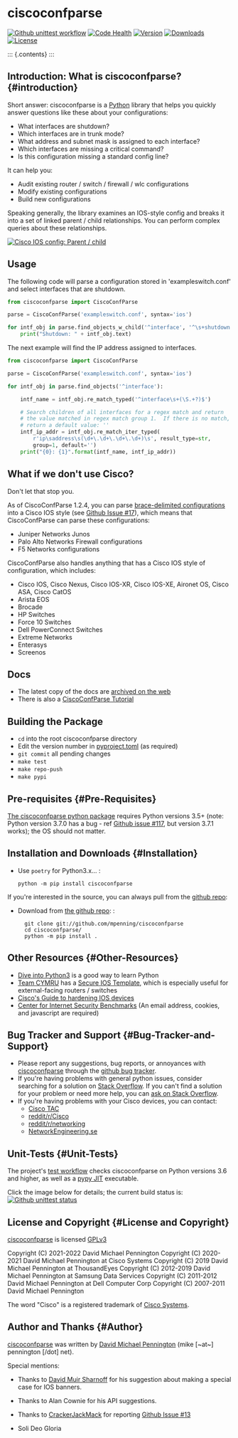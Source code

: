 ciscoconfparse
==============

[![Github unittest workflow][4]][5] [![Code Health][37]][38] [![Version][2]][3] [![Downloads][6]][7] [![License][8]][9]

::: {.contents}
:::

Introduction: What is ciscoconfparse? {#introduction}
-------------------------------------

Short answer: ciscoconfparse is a [Python][10] library
that helps you quickly answer questions like these about your
configurations:

- What interfaces are shutdown?
- Which interfaces are in trunk mode?
- What address and subnet mask is assigned to each interface?
- Which interfaces are missing a critical command?
- Is this configuration missing a standard config line?

It can help you:

- Audit existing router / switch / firewall / wlc configurations
- Modify existing configurations
- Build new configurations

Speaking generally, the library examines an IOS-style config and breaks
it into a set of linked parent / child relationships. You can perform
complex queries about these relationships.

[![Cisco IOS config: Parent / child][11]][11]

Usage
-----

The following code will parse a configuration stored in
\'exampleswitch.conf\' and select interfaces that are shutdown.

```python
from ciscoconfparse import CiscoConfParse

parse = CiscoConfParse('exampleswitch.conf', syntax='ios')

for intf_obj in parse.find_objects_w_child('^interface', '^\s+shutdown'):
    print("Shutdown: " + intf_obj.text)
```

The next example will find the IP address assigned to interfaces.

```python
from ciscoconfparse import CiscoConfParse

parse = CiscoConfParse('exampleswitch.conf', syntax='ios')

for intf_obj in parse.find_objects('^interface'):

    intf_name = intf_obj.re_match_typed('^interface\s+(\S.+?)$')

    # Search children of all interfaces for a regex match and return
    # the value matched in regex match group 1.  If there is no match,
    # return a default value: ''
    intf_ip_addr = intf_obj.re_match_iter_typed(
        r'ip\saddress\s(\d+\.\d+\.\d+\.\d+)\s', result_type=str,
        group=1, default='')
    print("{0}: {1}".format(intf_name, intf_ip_addr))
```

What if we don\'t use Cisco?
----------------------------

Don\'t let that stop you.

As of CiscoConfParse 1.2.4, you can parse [brace-delimited configurations][13] into a Cisco IOS style (see [Github Issue \#17][14]), which means that CiscoConfParse can parse these configurations:

- Juniper Networks Junos
- Palo Alto Networks Firewall configurations
- F5 Networks configurations

CiscoConfParse also handles anything that has a Cisco IOS style of configuration, which includes:

- Cisco IOS, Cisco Nexus, Cisco IOS-XR, Cisco IOS-XE, Aironet OS, Cisco ASA, Cisco CatOS
- Arista EOS
- Brocade
- HP Switches
- Force 10 Switches
- Dell PowerConnect Switches
- Extreme Networks
- Enterasys
- Screenos

Docs
----

- The latest copy of the docs are [archived on the web][15]
- There is also a [CiscoConfParse Tutorial][16]

Building the Package
--------------------

-   `cd` into the root ciscoconfparse directory
-   Edit the version number in [pyproject.toml][12] (as required)
-   `git commit` all pending changes
-   `make test`
-   `make repo-push`
-   `make pypi`

Pre-requisites {#Pre-Requisites}
--------------

[The ciscoconfparse python package][3] requires Python versions 3.5+ (note: Python version 3.7.0 has a bug - ref [Github issue \#117][18], but version 3.7.1 works); the OS should not matter.

Installation and Downloads {#Installation}
--------------------------

-   Use `poetry` for Python3.x\... :

        python -m pip install ciscoconfparse

If you\'re interested in the source, you can always pull from the [github repo][17]:

- Download from [the github repo][17]: :

        git clone git://github.com/mpenning/ciscoconfparse
        cd ciscoconfparse/
        python -m pip install .

Other Resources {#Other-Resources}
---------------

- [Dive into Python3](http://www.diveintopython3.net/) is a good way to learn Python
- [Team CYMRU][30] has a [Secure IOS Template][29], which is especially useful for external-facing routers / switches
- [Cisco\'s Guide to hardening IOS devices][31]
- [Center for Internet Security Benchmarks][32] (An email address, cookies, and javascript are required)

Bug Tracker and Support {#Bug-Tracker-and-Support}
-----------------------

- Please report any suggestions, bug reports, or annoyances with [ciscoconfparse][3] through the [github bug tracker][24].
- If you\'re having problems with general python issues, consider searching for a solution on [Stack Overflow][33].  If you can\'t find a solution for your problem or need more help, you can [ask on Stack Overflow][34].
- If you\'re having problems with your Cisco devices, you can contact:
  - [Cisco TAC][28]
  - [reddit/r/Cisco][35]
  - [reddit/r/networking][36]
  - [NetworkEngineering.se][23]

Unit-Tests {#Unit-Tests}
----------

The project\'s [test workflow][1] checks ciscoconfparse on Python versions 3.6 and higher, as well as a [pypy JIT][22] executable.

Click the image below for details; the current build status is: [![Github unittest status][4]][5]

License and Copyright {#License and Copyright}
---------------------

[ciscoconfparse][3] is licensed [GPLv3][21]

Copyright (C) 2021-2022 David Michael Pennington
Copyright (C) 2020-2021 David Michael Pennington at Cisco Systems
Copyright (C) 2019 David Michael Pennington at ThousandEyes
Copyright (C) 2012-2019 David Michael Pennington at Samsung Data Services
Copyright (C) 2011-2012 David Michael Pennington at Dell Computer Corp
Copyright (C) 2007-2011 David Michael Pennington

The word \"Cisco\" is a registered trademark of [Cisco Systems][27].

Author and Thanks {#Author}
-----------------

[ciscoconfparse][3] was written by [David Michael Pennington][25] (mike \[\~at\~\] pennington \[/dot\] net).

Special mentions:

- Thanks to [David Muir Sharnoff][26] for his suggestion about making a special case for IOS banners.
- Thanks to Alan Cownie for his API suggestions.
- Thanks to [CrackerJackMack][20] for reporting [Github Issue \#13][19]
- Soli Deo Gloria


  [1]: https://github.com/mpenning/ciscoconfparse/tree/master/.github/workflows
  [2]: https://img.shields.io/pypi/v/ciscoconfparse.svg
  [3]: https://pypi.python.org/pypi/ciscoconfparse/
  [4]: https://github.com/mpenning/ciscoconfparse/actions/workflows/tests.yml/badge.svg
  [5]: https://github.com/mpenning/ciscoconfparse/actions/workflows/tests.yml
  [6]: https://pepy.tech/badge/ciscoconfparse
  [7]: https://pepy.tech/project/ciscoconfparse
  [8]: http://img.shields.io/badge/license-GPLv3-blue.svg
  [9]: https://www.gnu.org/copyleft/gpl.html
  [10]: https://www.python.org
  [11]: https://raw.githubusercontent.com/mpenning/ciscoconfparse/master/sphinx-doc/_static/ciscoconfparse_overview_75pct.png
  [12]: https://github.com/mpenning/ciscoconfparse/blob/main/pyproject.toml
  [13]: https://github.com/mpenning/ciscoconfparse/blob/master/configs/sample_01.junos
  [14]: https://github.com/mpenning/ciscoconfparse/issues/17
  [15]: http://www.pennington.net/py/ciscoconfparse/
  [16]: http://pennington.net/tutorial/ciscoconfparse/ccp_tutorial.html
  [17]: https://github.com/mpenning/ciscoconfparse
  [18]: https://github.com/mpenning/ciscoconfparse/issues/117
  [19]: https://github.com/mpenning/ciscoconfparse/issues/13
  [20]: https://github.com/CrackerJackMack/
  [21]: http://www.gnu.org/licenses/gpl-3.0.html
  [22]: https://pypy.org
  [23]: https://networkengineering.stackexchange.com/
  [24]: https://github.com/mpenning/ciscoconfparse/issues/
  [25]: https://github.com/mpenning
  [26]: https://github.com/muir
  [27]: https://www.cisco.com/
  [28]: https://www.cisco.com/go/support
  [29]: https://www.cymru.com/Documents/secure-ios-template.html
  [30]: https://team-cymru.com/company/
  [31]: http://www.cisco.com/c/en/us/support/docs/ip/access-lists/13608-21.html
  [32]: https://learn.cisecurity.org/benchmarks
  [33]: https://stackoverflow.com
  [34]: http://stackoverflow.com/questions/ask
  [35]: https://www.reddit.com/r/Cisco/
  [36]: https://www.reddit.com/r/networking
  [37]: https://snyk.io/advisor/python/ciscoconfparse/badge.svg
  [38]: https://snyk.io/advisor/python/ciscoconfparse
